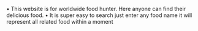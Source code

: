 •	This website is for worldwide food hunter. Here anyone can find their delicious food. 
•	It is super easy to search just enter any food name it will represent all related food within a moment

